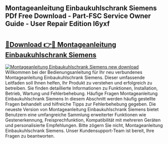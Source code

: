 ## Montageanleitung Einbaukuhlschrank Siemens PDf Free Download - Part-FSC Service Owner Guide - User Repair Edition I6yxf

# <h2><a href="http://df717w.blite.top/?on=Montageanleitung+Einbaukuhlschrank+Siemens">🔗Download 👉🔴 Montageanleitung Einbaukuhlschrank Siemens</a></h2>

[![Montageanleitung Einbaukuhlschrank Siemens new download](https://i.imgur.com/lujVjoI.png)](http://df717w.blite.top/?on=Montageanleitung+Einbaukuhlschrank+Siemens)
Willkommen bei der Bedienungsanleitung für Ihr neu verbundenes Montageanleitung Einbaukuhlschrank Siemens. Dieser umfassende Leitfaden soll Ihnen helfen, Ihr Produkt zu verstehen und erfolgreich zu betreiben. Sie finden detaillierte Informationen zu Funktionen, Installation, Betrieb, Wartung und Fehlerbehebung. Häufige Fragen Montageanleitung Einbaukuhlschrank Siemens In diesem Abschnitt werden häufig gestellte Fragen behandelt und hilfreiche Tipps zur Fehlerbehebung gegeben. Die neueste Version von Montageanleitung Einbaukuhlschrank Siemens bietet Benutzern eine umfangreiche Sammlung erweiterter Funktionen wie Gestenerkennung, Freisprechfunktion, Kompatibilität mit mehreren Geräten und personalisierte Empfehlungen. Bitte zögern Sie nicht, Montageanleitung Einbaukuhlschrank Siemens. Unser Kundensupport-Team ist bereit, Ihre Fragen zu beantworten.
